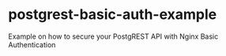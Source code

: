 # postgrest-basic-auth-example
Example on how to secure your PostgREST API with Nginx Basic Authentication
